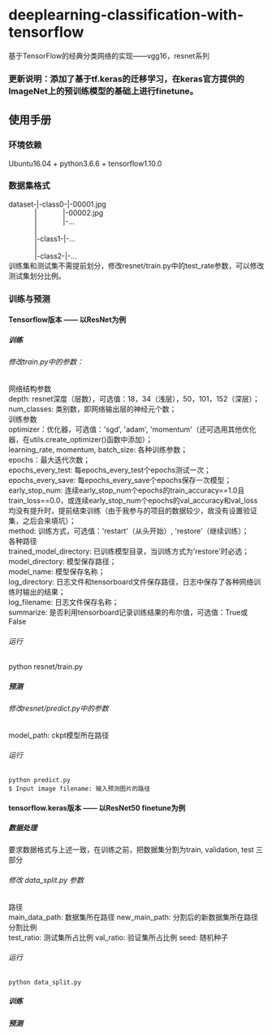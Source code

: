 # deeplearning-classification-with-tensorflow
基于TensorFlow的经典分类网络的实现——vgg16，resnet系列

### 更新说明：添加了基于tf.keras的迁移学习，在keras官方提供的ImageNet上的预训练模型的基础上进行finetune。


## 使用手册
### 环境依赖
Ubuntu16.04 + python3.6.6 + tensorflow1.10.0

### 数据集格式   
dataset-|-class0-|-00001.jpg  
&nbsp;&nbsp;&nbsp;&nbsp;&nbsp;&nbsp;&nbsp;&nbsp;&nbsp;&nbsp;&nbsp;&nbsp;&nbsp;|&nbsp;&nbsp;&nbsp;&nbsp;&nbsp;&nbsp;&nbsp;&nbsp;&nbsp;&nbsp;&nbsp;&nbsp;&nbsp;|-00002.jpg   
&nbsp;&nbsp;&nbsp;&nbsp;&nbsp;&nbsp;&nbsp;&nbsp;&nbsp;&nbsp;&nbsp;&nbsp;&nbsp;|&nbsp;&nbsp;&nbsp;&nbsp;&nbsp;&nbsp;&nbsp;&nbsp;&nbsp;&nbsp;&nbsp;&nbsp;&nbsp;|-...   
&nbsp;&nbsp;&nbsp;&nbsp;&nbsp;&nbsp;&nbsp;&nbsp;&nbsp;&nbsp;&nbsp;&nbsp;&nbsp;|    
&nbsp;&nbsp;&nbsp;&nbsp;&nbsp;&nbsp;&nbsp;&nbsp;&nbsp;&nbsp;&nbsp;&nbsp;&nbsp;|-class1-|-...    
&nbsp;&nbsp;&nbsp;&nbsp;&nbsp;&nbsp;&nbsp;&nbsp;&nbsp;&nbsp;&nbsp;&nbsp;&nbsp;|    
&nbsp;&nbsp;&nbsp;&nbsp;&nbsp;&nbsp;&nbsp;&nbsp;&nbsp;&nbsp;&nbsp;&nbsp;&nbsp;|-class2-|-...    
训练集和测试集不需提前划分，修改resnet/train.py中的test_rate参数，可以修改测试集划分比例。

### 训练与预测
#### Tensorflow版本 —— 以ResNet为例
##### 训练
###### 修改train.py中的参数： 
网络结构参数    
depth: resnet深度（层数），可选值：18，34（浅层），50，101，152（深层）；   
num_classes: 类别数，即网络输出层的神经元个数；   
训练参数      
optimizer：优化器，可选值：'sgd', 'adam', 'momentum'（还可选用其他优化器，在utils.create_optimizer()函数中添加）；    
learning_rate, momentum, batch_size: 各种训练参数；  
epochs：最大迭代次数；   
epochs_every_test: 每epochs_every_test个epochs测试一次；   
epochs_every_save: 每epochs_every_save个epochs保存一次模型；
early_stop_num: 连续early_stop_num个epochs的train_accuracy==1.0且train_loss==0.0，或连续early_stop_num个epochs的val_accuracy和val_loss均没有提升时，提前结束训练（由于我参与的项目的数据较少，故没有设置验证集，之后会来填坑）；    
method: 训练方式，可选值：'restart'（从头开始）, 'restore'（继续训练）；   
各种路径      
trained_model_directory: 已训练模型目录，当训练方式为'restore'时必选；   
model_directory: 模型保存路径；  
model_name: 模型保存名称；   
log_directory: 日志文件和tensorboard文件保存路径，日志中保存了各种网络训练时输出的结果；    
log_filename: 日志文件保存名称；   
summarize: 是否利用tensorboard记录训练结果的布尔值，可选值：True或False
###### 运行
python resnet/train.py

##### 预测
###### 修改resnet/predict.py中的参数
model_path: ckpt模型所在路径
###### 运行
```
python predict.py    
$ Input image filename: 输入预测图片的路径
```

#### tensorflow.keras版本 —— 以ResNet50 finetune为例
##### 数据处理
要求数据格式与上述一致，在训练之前，把数据集分割为train, validation, test 三部分
###### 修改 data_split.py 参数
路径        
main_data_path: 数据集所在路径
new_main_path: 分割后的新数据集所在路径
分割比例       
test_ratio: 测试集所占比例
val_ratio: 验证集所占比例
seed: 随机种子
###### 运行
`python data_split.py`

##### 训练
##### 预测
